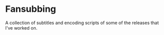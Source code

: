 # Fansubbing
A collection of subtitles and encoding scripts of some of the releases that I've worked on.
